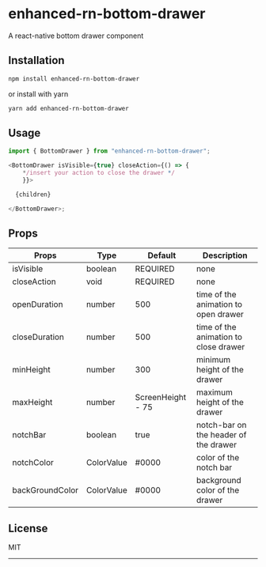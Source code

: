 # enhanced-rn-bottom-drawer

A react-native bottom drawer component

## Installation

```sh
npm install enhanced-rn-bottom-drawer
```

or install with yarn

```sh
yarn add enhanced-rn-bottom-drawer
```

## Usage

```js
import { BottomDrawer } from "enhanced-rn-bottom-drawer";

<BottomDrawer isVisible={true} closeAction={() => {
    */insert your action to close the drawer */
    }}>

  {children}

</BottomDrawer>;
```

## Props

| Props           | Type       | Default           | Description                           |
| --------------- | ---------- | ----------------- | ------------------------------------- |
| isVisible       | boolean    | REQUIRED          | none                                  |
| closeAction     | void       | REQUIRED          | none                                  |
| openDuration    | number     | 500               | time of the animation to open drawer  |
| closeDuration   | number     | 500               | time of the animation to close drawer |
| minHeight       | number     | 300               | minimum height of the drawer          |
| maxHeight       | number     | ScreenHeight - 75 | maximum height of the drawer          |
| notchBar        | boolean    | true              | notch-bar on the header of the drawer |
| notchColor      | ColorValue | #0000             | color of the notch bar                |
| backGroundColor | ColorValue | #0000             | background color of the drawer        |

## License

MIT

---
